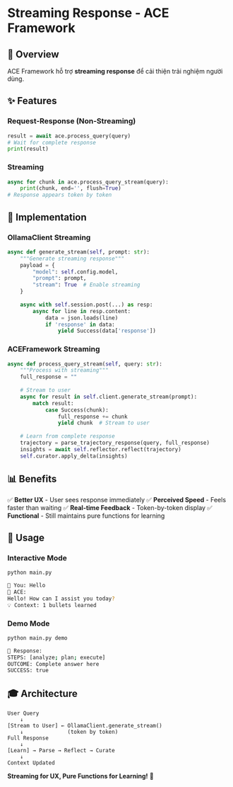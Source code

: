 # Streaming Response - ACE Framework

## 🎯 Overview

ACE Framework hỗ trợ **streaming response** để cải thiện trải nghiệm người dùng.

## ✨ Features

### Request-Response (Non-Streaming)
```python
result = await ace.process_query(query)
# Wait for complete response
print(result)
```

### Streaming
```python
async for chunk in ace.process_query_stream(query):
    print(chunk, end='', flush=True)
# Response appears token by token
```

## 🔧 Implementation

### OllamaClient Streaming

```python
async def generate_stream(self, prompt: str):
    """Generate streaming response"""
    payload = {
        "model": self.config.model,
        "prompt": prompt,
        "stream": True  # Enable streaming
    }
    
    async with self.session.post(...) as resp:
        async for line in resp.content:
            data = json.loads(line)
            if 'response' in data:
                yield Success(data['response'])
```

### ACEFramework Streaming

```python
async def process_query_stream(self, query: str):
    """Process with streaming"""
    full_response = ""
    
    # Stream to user
    async for result in self.client.generate_stream(prompt):
        match result:
            case Success(chunk):
                full_response += chunk
                yield chunk  # Stream to user
    
    # Learn from complete response
    trajectory = parse_trajectory_response(query, full_response)
    insights = await self.reflector.reflect(trajectory)
    self.curator.apply_delta(insights)
```

## 📊 Benefits

✅ **Better UX** - User sees response immediately
✅ **Perceived Speed** - Feels faster than waiting
✅ **Real-time Feedback** - Token-by-token display
✅ **Functional** - Still maintains pure functions for learning

## 🚀 Usage

### Interactive Mode
```bash
python main.py

👤 You: Hello
🤖 ACE:
Hello! How can I assist you today?
💡 Context: 1 bullets learned
```

### Demo Mode
```bash
python main.py demo

🤖 Response:
STEPS: [analyze; plan; execute]
OUTCOME: Complete answer here
SUCCESS: true
```

## 🎓 Architecture

```
User Query
    ↓
[Stream to User] ← OllamaClient.generate_stream()
    ↓              (token by token)
Full Response
    ↓
[Learn] → Parse → Reflect → Curate
    ↓
Context Updated
```

**Streaming for UX, Pure Functions for Learning!** 🚀
